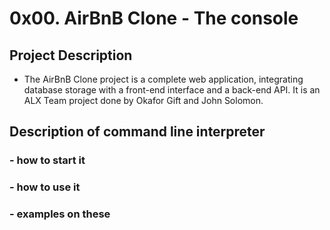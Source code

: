 # 0x00. AirBnB Clone - The console

## Project Description
- The AirBnB Clone project is a complete web application, integrating database storage with a front-end interface and a back-end API. 
It is an ALX Team project done by Okafor Gift and John Solomon.

## Description of command line interpreter

### - how to start it
### - how to use it
### - examples on these

